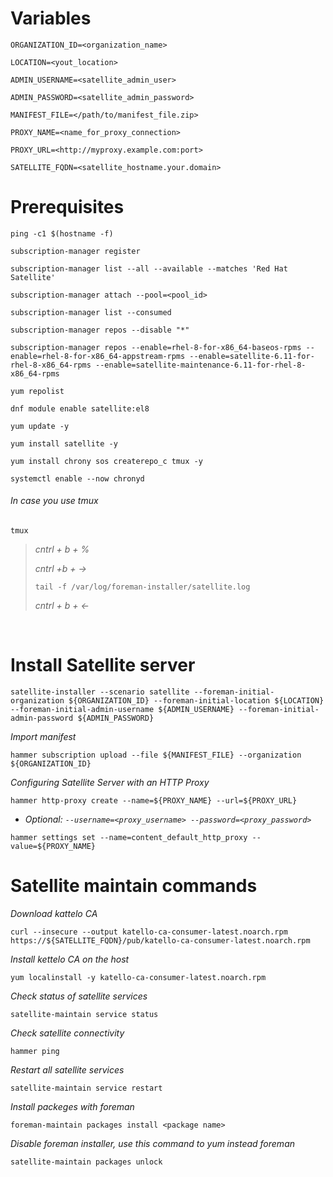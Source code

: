 # Variables

```
ORGANIZATION_ID=<organization_name>
```

```
LOCATION=<yout_location>
```

```
ADMIN_USERNAME=<satellite_admin_user>
```

```
ADMIN_PASSWORD=<satellite_admin_password>
```

```
MANIFEST_FILE=</path/to/manifest_file.zip>
```

```
PROXY_NAME=<name_for_proxy_connection>
```

```
PROXY_URL=<http://myproxy.example.com:port>
```

```
SATELLITE_FQDN=<satellite_hostname.your.domain>
```


# Prerequisites 

```
ping -c1 $(hostname -f)
```

```
subscription-manager register
```

```
subscription-manager list --all --available --matches 'Red Hat Satellite'
```

```
subscription-manager attach --pool=<pool_id>
```

```
subscription-manager list --consumed
```

```
subscription-manager repos --disable "*"
```

```
subscription-manager repos --enable=rhel-8-for-x86_64-baseos-rpms --enable=rhel-8-for-x86_64-appstream-rpms --enable=satellite-6.11-for-rhel-8-x86_64-rpms --enable=satellite-maintenance-6.11-for-rhel-8-x86_64-rpms
```

```
yum repolist
```

```
dnf module enable satellite:el8
```

```
yum update -y
```

```
yum install satellite -y 
```

```
yum install chrony sos createrepo_c tmux -y
```

```
systemctl enable --now chronyd
```

###### In case you use tmux

```
tmux
```

> *cntrl + b + %*
> 
> *cntrl +b + ->*
> ```
> tail -f /var/log/foreman-installer/satellite.log
> ```
> *cntrl + b + <-*

&nbsp;

# Install Satellite server 

```
satellite-installer --scenario satellite --foreman-initial-organization ${ORGANIZATION_ID} --foreman-initial-location ${LOCATION} --foreman-initial-admin-username ${ADMIN_USERNAME} --foreman-initial-admin-password ${ADMIN_PASSWORD}
```

*Import manifest*

```
hammer subscription upload --file ${MANIFEST_FILE} --organization ${ORGANIZATION_ID}
```

*Configuring Satellite Server with an HTTP Proxy*

```
hammer http-proxy create --name=${PROXY_NAME} --url=${PROXY_URL}
```

* *Optional: `--username=<proxy_username> --password=<proxy_password>`*

```
hammer settings set --name=content_default_http_proxy --value=${PROXY_NAME}
```

# Satellite maintain commands

*Download kattelo CA*

```
curl --insecure --output katello-ca-consumer-latest.noarch.rpm https://${SATELLITE_FQDN}/pub/katello-ca-consumer-latest.noarch.rpm
```

*Install kettelo CA on the host*

```
yum localinstall -y katello-ca-consumer-latest.noarch.rpm
```

*Check status of satellite services*

```
satellite-maintain service status
```

*Check satellite connectivity*

```
hammer ping
```

*Restart all satellite services*

```
satellite-maintain service restart
```

*Install packeges with foreman*

```
foreman-maintain packages install <package name>
```

*Disable foreman installer, use this command to yum instead foreman*

```
satellite-maintain packages unlock
```


